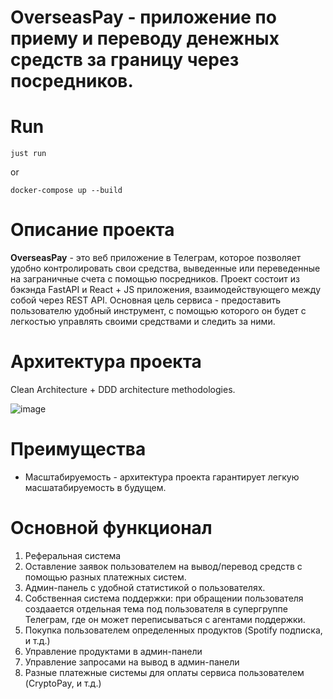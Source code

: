 # OverseasPay - приложение по приему и переводу денежных средств за границу через посредников.

# Run
```
just run
```
or
```
docker-compose up --build
```

# Описание проекта
**OverseasPay** - это веб приложение в Телеграм, которое позволяет удобно контролировать свои средства, выведенные или переведенные на заграничные счета с помощью посредников. Проект состоит из бэкэнда FastAPI и React + JS приложения, взаимодействующего между собой через REST API. Основная цель сервиса - предоставить пользователю удобный инструмент, с помощью которого он будет с легкостью управлять своими средствами и следить за ними.

# Архитектура проекта
Clean Architecture + DDD architecture methodologies.


![image](https://github.com/user-attachments/assets/21263880-1e8b-4791-8691-e8054d647135)


# Преимущества
- Масштабируемость - архитектура проекта гарантирует легкую масшатабируемость в будущем.

# Основной функционал
1. Реферальная система
2. Оставление заявок пользователем на вывод/перевод средств с помощью разных платежных систем.
3. Админ-панель с удобной статистикой о пользователях.
4. Собственная система поддержки: при обращении пользователя создаается отдельная тема под пользователя в супергруппе Телеграм, где он может переписываться с агентами поддержки.
5. Покупка пользователем определенных продуктов (Spotify подписка, и т.д.)
6. Управление продуктами в админ-панели
7. Управление запросами на вывод в админ-панели
8. Разные платежные системы для оплаты сервиса пользователем (CryptoPay, и т.д.)
